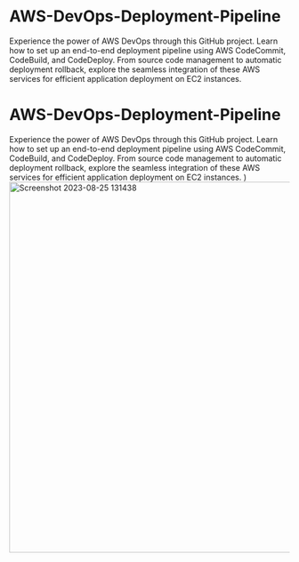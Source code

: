 # AWS-DevOps-Deployment-Pipeline
Experience the power of AWS DevOps through this GitHub project. Learn how to set up an end-to-end deployment pipeline using AWS CodeCommit, CodeBuild, and CodeDeploy. From source code management to automatic deployment rollback, explore the seamless integration of these AWS services for efficient application deployment on EC2 instances.

# AWS-DevOps-Deployment-Pipeline
Experience the power of AWS DevOps through this GitHub project. Learn how to set up an end-to-end deployment pipeline using AWS CodeCommit, CodeBuild, and CodeDeploy. From source code management to automatic deployment rollback, explore the seamless integration of these AWS services for efficient application deployment on EC2 instances.
)
<img width="667" alt="Screenshot 2023-08-25 131438" src="[https://github.com/CelestialScripter/images/raw/main/assets/127801801/1807abea-18d3-4401-8a77-9c635ece4587.png]">
